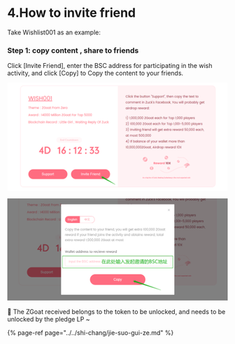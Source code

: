 # 4.How to invite friend

Take Wishlist001 as an example:

### Step 1: copy content , share to friends 

Click \[Invite Friend\], enter the BSC address for participating in the wish activity, and click \[Copy\] to Copy the content to your friends.

![](../../.gitbook/assets/ru-he-yao-qing-peng-you-can-yu-xin-yuan-dan-1.png)

![](../../.gitbook/assets/ru-he-yao-qing-peng-you-can-yu-xin-yuan-dan-2.png)



📍  The ZGoat received belongs to the token to be unlocked, and needs to be unlocked by the pledge LP ~

{% page-ref page="../../shi-chang/jie-suo-gui-ze.md" %}

